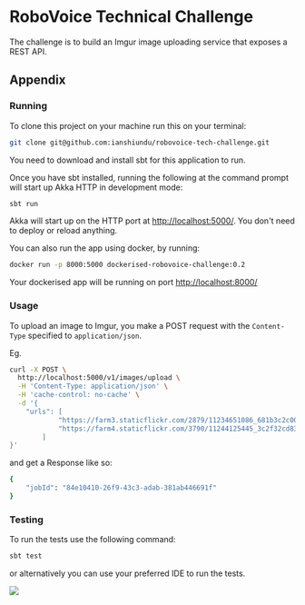 # RoboVoice Technical Challenge
The challenge is to build an ​Imgur​ image uploading service that exposes a REST API.

## Appendix

### Running

To clone this project on your machine run this on your terminal:
```bash
git clone git@github.com:ianshiundu/robovoice-tech-challenge.git
```

You need to download and install sbt for this application to run.

Once you have sbt installed, running the following at the command prompt will start up Akka HTTP in development mode:

```bash
sbt run
```
Akka will start up on the HTTP port at <http://localhost:5000/>.   You don't need to deploy or reload anything.

You can also run the app using docker, by running:
```bash
docker run -p 8000:5000 dockerised-robovoice-challenge:0.2
```
Your dockerised app will be running on port  <http://localhost:8000/>

### Usage
To upload an image to Imgur, you make a POST request with the `Content-Type` specified to `application/json`.

Eg.
```bash
curl -X POST \
  http://localhost:5000/v1/images/upload \
  -H 'Content-Type: application/json' \
  -H 'cache-control: no-cache' \
  -d '{
	"urls": [
            "https://farm3.staticflickr.com/2879/11234651086_681b3c2c00_b_d.jpg",
            "https://farm4.staticflickr.com/3790/11244125445_3c2f32cd83_k_d.jpg"
        ]
}'
```
and get a Response like so:
```bash
{
    "jobId": "84e10410-26f9-43c3-adab-381ab446691f"
}
```

### Testing

To run the tests use the following command:


```bash
sbt test
```
or alternatively you can use your preferred IDE to run the tests.




![](https://media.giphy.com/media/l3vR9tEv3C2LrifsY/giphy.gif)
